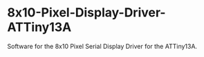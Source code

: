 # 8x10-Pixel-Display-Driver-ATTiny13A
Software for the 8x10 Pixel Serial Display Driver for the ATTiny13A.
